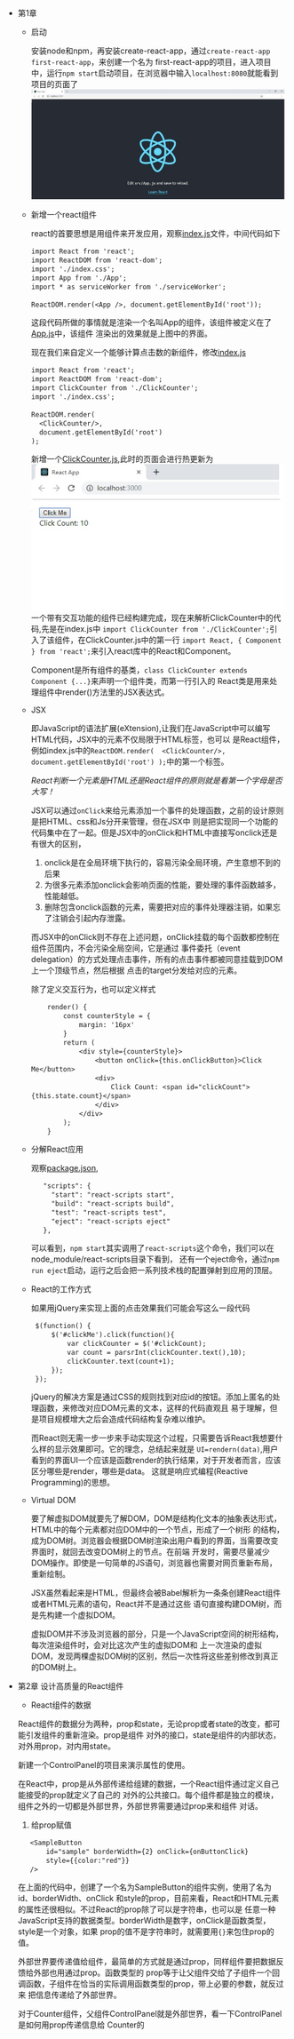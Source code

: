 - 第1章

    - 启动
    
        安装node和npm，再安装create-react-app，通过`create-react-app first-react-app`，来创建一个名为
        first-react-app的项目，进入项目中，运行`npm start`启动项目，在浏览器中输入`localhost:8080`就能看到
        项目的页面了
        ![第一个react应用](images/first-react-app.jpg "第一个react应用")
        
    - 新增一个react组件
        
        react的首要思想是用组件来开发应用，观察[index.js](chapter-01/first_react_app/src/index.js)文件，中间代码如下
        ```
        import React from 'react';
        import ReactDOM from 'react-dom';
        import './index.css';
        import App from './App';
        import * as serviceWorker from './serviceWorker';
        
        ReactDOM.render(<App />, document.getElementById('root'));
        ```
        这段代码所做的事情就是渲染一个名叫App的组件，该组件被定义在了[App.js](chapter-01/first_react_app/src/App.js)中，该组件
        渲染出的效果就是上图中的界面。
        
        现在我们来自定义一个能够计算点击数的新组件，修改[index.js](chapter-01/first_react_app/src/index.js)
        ```
        import React from 'react';
        import ReactDOM from 'react-dom';
        import ClickCounter from './ClickCounter';
        import './index.css';
        
        ReactDOM.render(
          <ClickCounter/>,
          document.getElementById('root')
        );
        ```
        新增一个[ClickCounter.js](chapter-01/first_react_app/src/ClickCounter.js),此时的页面会进行热更新为
        ![计数](images/ClickCounter.jpg "计数")
        一个带有交互功能的组件已经构建完成，现在来解析ClickCounter中的代码,先是在index.js中
        `import ClickCounter from './ClickCounter';`引入了该组件，在ClickCounter.js中的第一行
        `import React, { Component } from 'react';`来引入react库中的React和Component。
        
        Component是所有组件的基类，`class ClickCounter extends Component {...}`来声明一个组件类，而第一行引入的
        React类是用来处理组件中render()方法里的JSX表达式。
        
     -  JSX
     
        即JavaScript的语法扩展(eXtension),让我们在JavaScript中可以编写HTML代码，JSX中的元素不仅局限于HTML标签，也可以
        是React组件，例如index.js中的`ReactDOM.render(  <ClickCounter/>,  document.getElementById('root') );`中的第一个标签。
        
        *React判断一个元素是HTML还是React组件的原则就是看第一个字母是否大写！*
        
        JSX可以通过`onClick`来给元素添加一个事件的处理函数，之前的设计原则是把HTML、css和Js分开来管理，但在JSX中
        则是把实现同一个功能的代码集中在了一起。但是JSX中的onClick和HTML中直接写onclick还是有很大的区别，
        1. onclick是在全局环境下执行的，容易污染全局环境，产生意想不到的后果
        2. 为很多元素添加onclick会影响页面的性能，要处理的事件函数越多，性能越低。
        3. 删除包含onclick函数的元素，需要把对应的事件处理器注销，如果忘了注销会引起内存泄露。
        
        而JSX中的onClick则不存在上述问题，onClick挂载的每个函数都控制在组件范围内，不会污染全局空间，它是通过
        事件委托（event delegation）的方式处理点击事件，所有的点击事件都被同意挂载到DOM上一个顶级节点，然后根据
        点击的target分发给对应的元素。
        
        除了定义交互行为，也可以定义样式
        ```
            render() {
                const counterStyle = {
                    margin: '16px'
                }
                return (
                    <div style={counterStyle}>
                        <button onClick={this.onClickButton}>Click Me</button>
                        <div>
                            Click Count: <span id="clickCount">{this.state.count}</span>
                        </div>
                    </div>
                );
            }
        ```
    - 分解React应用
       
       观察[package.json](chapter-01/first_react_app/package.json),
       ```
          "scripts": {
            "start": "react-scripts start",
            "build": "react-scripts build",
            "test": "react-scripts test",
            "eject": "react-scripts eject"
          },
       ```
       可以看到，`npm start`其实调用了`react-scripts`这个命令，我们可以在node_module/react-scripts目录下看到，
       还有一个eject命令，通过`npm run eject`启动，运行之后会把一系列技术栈的配置弹射到应用的顶层。
       
    - React的工作方式
       
       如果用jQuery来实现上面的点击效果我们可能会写这么一段代码
       ```
        $(function() {
            $('#clickMe').click(function(){
                var clickCounter = $('#clickCount);
                var count = parsrInt(clickCounter.text(),10);
                clickCounter.text(count+1);
            });
        });
       ```
       jQuery的解决方案是通过CSS的规则找到对应id的按钮。添加上匿名的处理函数，来修改对应DOM元素的文本，这样的代码直观且
       易于理解，但是项目规模增大之后会造成代码结构复杂难以维护。
       
       而React则无需一步一步来手动实现这个过程，只需要告诉React我想要什么样的显示效果即可。它的理念，总结起来就是
       `UI=rendern(data)`,用户看到的界面UI一个应该是函数render的执行结果，对于开发者而言，应该区分哪些是render，哪些是data。
       这就是响应式编程(Reactive Programming)的思想。
       
    - Virtual DOM
           
       要了解虚拟DOM就要先了解DOM，DOM是结构化文本的抽象表达形式，HTML中的每个元素都对应DOM中的一个节点，形成了一个树形
       的结构，成为DOM树。浏览器会根据DOM树渲染出用户看到的界面，当需要改变界面时，就回去改变DOM树上的节点。在前端
       开发时，需要尽量减少DOM操作。即使是一句简单的JS语句，浏览器也需要对网页重新布局，重新绘制。
       
       JSX虽然看起来是HTML，但最终会被Babel解析为一条条创建React组件或者HTML元素的语句，React并不是通过这些
       语句直接构建DOM树，而是先构建一个虚拟DOM。
       
       虚拟DOM并不涉及浏览器的部分，只是一个JavaScript空间的树形结构，每次渲染组件时，会对比这次产生的虚拟DOM和
       上一次渲染的虚拟DOM，发现两棵虚拟DOM树的区别，然后一次性将这些差别修改到真正的DOM树上。

- 第2章 设计高质量的React组件

     - React组件的数据
     
     React组件的数据分为两种，prop和state，无论prop或者state的改变，都可能引发组件的重新渲染。prop是组件
     对外的接口，state是组件的内部状态，对外用prop，对内用state。
     
     新建一个ControlPanel的项目来演示属性的使用。
     
     在React中，prop是从外部传递给组建的数据，一个React组件通过定义自己能接受的prop就定义了自己的
     对外的公共接口。每个组件都是独立的模块，组件之外的一切都是外部世界，外部世界需要通过prop来和组件
     对话。
     
     1. 给prop赋值
     ```
        <SampleButton 
            id="sample" borderWidth={2} onClick={onButtonClick}
            style={{color:"red"}}
        />
     ```
     在上面的代码中，创建了一个名为SampleButton的组件实例，使用了名为id、borderWidth、onClick
     和style的prop，目前来看，React和HTML元素的属性还很相似。不过React的prop除了可以是字符串，也可以是
     任意一种JavaScript支持的数据类型。borderWidth是数字，onClick是函数类型，style是一个对象，如果
     prop的值不是字符串时，就需要用`{}`来包住prop的值。
     
     外部世界要传递值给组件，最简单的方式就是通过prop，同样组件要把数据反馈给外部也用通过prop。函数类型的
     prop等于让父组件交给了子组件一个回调函数，子组件在恰当的实际调用函数类型的prop，带上必要的参数，就反过来
     把信息传递给了外部世界。
     
     对于Counter组件，父组件ControlPanel就是外部世界，看一下ControlPanel是如何用prop传递信息给
     Counter的
     ```

     ```
    